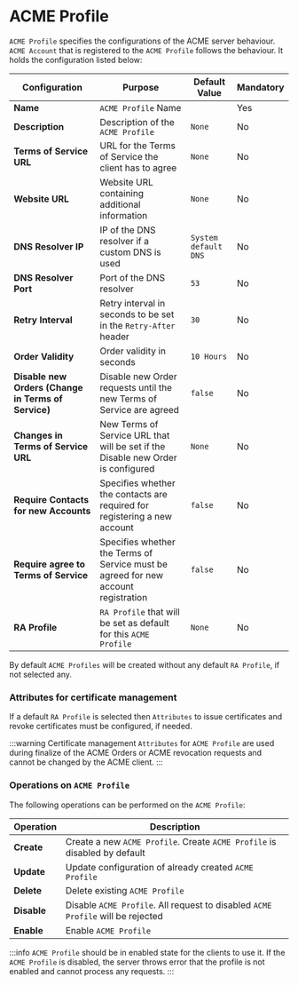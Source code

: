 # ACME Profile

`ACME Profile` specifies the configurations of the ACME server behaviour. `ACME Account` that is registered to the `ACME Profile` follows the behaviour.
 It holds the configuration listed below:

| Configuration                                  | Purpose                                                                              | Default Value        | Mandatory                                     |
| ---------------------------------------------- | ------------------------------------------------------------------------------------ | -------------------- | --------------------------------------------- |
| **Name**                                           | `ACME Profile` Name                                                                  |                      | <span class="badge badge--success">Yes</span> |
| **Description**                                    | Description of the `ACME Profile`                                                   | `None`               | <span class="badge badge--danger">No</span>   |
| **Terms of Service URL**                           | URL for the Terms of Service the client has to agree                                 | `None`               | <span class="badge badge--danger">No</span>   |
| **Website URL**                                    | Website URL containing additional information                                        | `None`               | <span class="badge badge--danger">No</span>   |
| **DNS Resolver IP**                                | IP of the DNS resolver if a custom DNS is used                                   | `System default DNS` | <span class="badge badge--danger">No</span>   |
| **DNS Resolver Port**                              | Port of the DNS resolver                                                             | `53`                 | <span class="badge badge--danger">No</span>   |
| **Retry Interval**                                 | Retry interval in seconds to be set in the `Retry-After` header                                    | `30`                 | <span class="badge badge--danger">No</span>   |
| **Order Validity**                                       | Order validity in seconds                                                                       | `10 Hours`           | <span class="badge badge--danger">No</span>   |
| **Disable new Orders (Change in Terms of Service)** | Disable new Order requests until the new Terms of Service are agreed                            | `false`              | <span class="badge badge--danger">No</span>   |
| **Changes in Terms of Service URL**                | New Terms of Service URL that will be set if the Disable new Order is configured    | `None`               | <span class="badge badge--danger">No</span>   |
| **Require Contacts for new Accounts**              | Specifies whether the contacts are required for registering a new account        | `false`              | <span class="badge badge--danger">No</span>   |
| **Require agree to Terms of Service**              | Specifies whether the Terms of Service must be agreed for new account registration | `false`              | <span class="badge badge--danger">No</span>   |
| **RA Profile**                                     | `RA Profile` that will be set as default for this `ACME Profile`                | `None`               | <span class="badge badge--danger">No</span>   |

By default `ACME Profiles` will be created without any default `RA Profile`, if not selected any.

### Attributes for certificate management

If a default `RA Profile` is selected then `Attributes` to issue certificates and revoke certificates must be configured, if needed.

:::warning
Certificate management `Attributes` for `ACME Profile` are used during finalize of the ACME Orders or ACME revocation requests and cannot be changed by the ACME client.
:::

### Operations on `ACME Profile`

The following operations can be performed on the `ACME Profile`:

| Operation | Description |
| --------- | ----------- |
| **Create** | Create a new `ACME Profile`. Create `ACME Profile` is disabled by default |
| **Update**   | Update configuration of already created `ACME Profile` |
| **Delete**   | Delete existing `ACME Profile` |
| **Disable**   | Disable `ACME Profile`. All request to disabled `ACME Profile` will be rejected |
| **Enable**   | Enable `ACME Profile`|

:::info
`ACME Profile` should be in enabled state for the clients to use it. If the `ACME Profile` is disabled, the server throws error that the profile is not enabled and cannot process any requests.
:::
